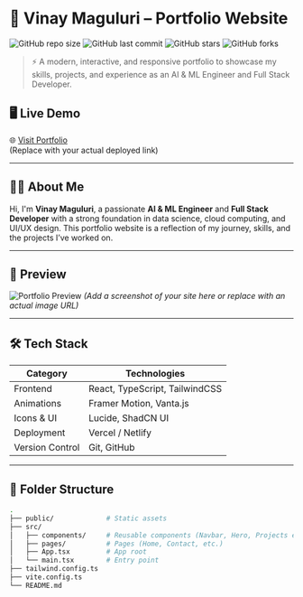# 🚀 Vinay Maguluri – Portfolio Website

![GitHub repo size](https://img.shields.io/github/repo-size/Viinay7/VinayProtfolio)
![GitHub last commit](https://img.shields.io/github/last-commit/Viinay7/VinayProtfolio)
![GitHub stars](https://img.shields.io/github/stars/Viinay7/VinayProtfolio?style=social)
![GitHub forks](https://img.shields.io/github/forks/Viinay7/VinayProtfolio?style=social)

> ⚡ A modern, interactive, and responsive portfolio to showcase my skills, projects, and experience as an AI & ML Engineer and Full Stack Developer.

## 🖥️ Live Demo

🌐 [Visit Portfolio](https://vinaymaguluri.netlify.app)  
(Replace with your actual deployed link)

---

## 👨‍💻 About Me

Hi, I'm **Vinay Maguluri**, a passionate **AI & ML Engineer** and **Full Stack Developer** with a strong foundation in data science, cloud computing, and UI/UX design. This portfolio website is a reflection of my journey, skills, and the projects I’ve worked on.

---

## 📸 Preview

![Portfolio Preview](https://your-screenshot-link.png)
*(Add a screenshot of your site here or replace with an actual image URL)*

---

## 🛠️ Tech Stack

| Category        | Technologies |
|----------------|--------------|
| Frontend       | React, TypeScript, TailwindCSS |
| Animations     | Framer Motion, Vanta.js |
| Icons & UI     | Lucide, ShadCN UI |
| Deployment     | Vercel / Netlify |
| Version Control| Git, GitHub |

---

## 📂 Folder Structure

```bash
.
├── public/             # Static assets
├── src/
│   ├── components/     # Reusable components (Navbar, Hero, Projects etc.)
│   ├── pages/          # Pages (Home, Contact, etc.)
│   ├── App.tsx         # App root
│   └── main.tsx        # Entry point
├── tailwind.config.ts
├── vite.config.ts
└── README.md
